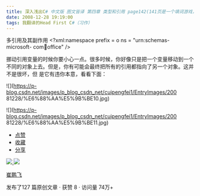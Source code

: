 ```yaml
---
title: 深入浅出C# 中文版 图文皆译 第四章 类型和引用 page142(141页是一个填词游戏，跳过)
date: 2008-12-28 19:19:00
tags: 我翻译的Head First C#（习作）
---
```

多引用及其副作用  <?xml:namespace prefix = o ns = "urn:schemas-microsoft-
com:office:office" />

挪动引用变量的时候你要小心一点。很多时候，你好像只是把一个变量移动到一个不同的对象上去。但是，你有可能会最终把所有的引用都指向了另一个对象。这并不是很坏，但
是它有违你本意，看看下面：

![](https://p-blog.csdn.net/images/p_blog_csdn_net/cuipengfei1/EntryImages/200
81228/%E6%88%AA%E5%9B%BE10.jpg)

![](https://p-blog.csdn.net/images/p_blog_csdn_net/cuipengfei1/EntryImages/200
81228/%E6%88%AA%E5%9B%BE11.jpg)

  * [ 点赞  ](javascript:;)
  * [ 收藏  ](javascript:;)
  * [ 分享 ](javascript:;)

[ ![](https://profile.csdnimg.cn/5/2/5/3_cuipengfei1)
![](https://g.csdnimg.cn/static/user-reg-year/1x/11.png)
](https://blog.csdn.net/cuipengfei1)

[ 崔鹏飞 ](https://blog.csdn.net/cuipengfei1)

发布了127 篇原创文章  ·  获赞 8  ·  访问量 74万+

